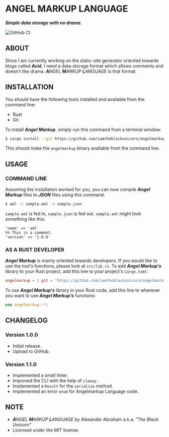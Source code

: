 # **A**NGEL **M**ARKUP **L**ANGUAGE

***Simple data storage with no drama.***

![GitHub CI](https://github.com/iamtheblackunicorn/angelmarkup/actions/workflows/rust.yml/badge.svg)

## ABOUT

Since I am currently working on the static-site generator oriented towards blogs called ***Acid***, I need a data-storage format which allows comments and doesn't like drama. **A**NGEL **M**ARKUP **L**ANGUAGE is that format.

## INSTALLATION

You should have the following tools installed and available from the command line:

- Rust
- Git

To install ***Angel Markup***, simply run this command from a terminal window:

```bash
$ cargo install --git https://github.com/iamtheblackunicorn/angelmarkup
```

This should make the `angelmarkup` binary available from the command line.

## USAGE

### COMMAND LINE

Assuming the installation worked for you, you can now compile ***Angel Markup*** files to ***JSON*** files using this command:

```bash
$ aml -i sample.aml -o sample.json
```

`sample.aml` is fed in, `sample.json` is fed out. `sample.aml` might look something like this:

```text
'name' => 'aml'
%% This is a comment.
'version' => '1.0.0'
```

### AS A RUST DEVELOPER

***Angel Markup*** is mainly oriented towards developers. If you would like to use the tool's functions, please look at `src/lib.rs`.
To add ***Angel Markup's*** library to your Rust project, add this line to your project's `Cargo.toml`:

```TOML
angelmarkup = { git = "https://github.com/iamtheblackunicorn/angelmarkup", version = "1.1.0" }
```

To use ***Angel Markup's*** library in your Rust code, add this line to wherever you want to use ***Angel Markup's*** functions:

```Rust
use angelmarkup::*;
```

## CHANGELOG

### Version 1.0.0

- Initial release.
- Upload to GitHub.

### Version 1.1.0

- Implemented a small linter.
- Improved the CLI with the help of `cleasy.`
- Implemented a `Result` for the `serialize` method.
- Implemented an error `enum` for Angelmarkup Language code.

## NOTE

- ***A**NGEL **M**ARKUP **L**ANGUAGE* by Alexander Abraham a.k.a. *"The Black Unicorn"*
- Licensed under the MIT license.
